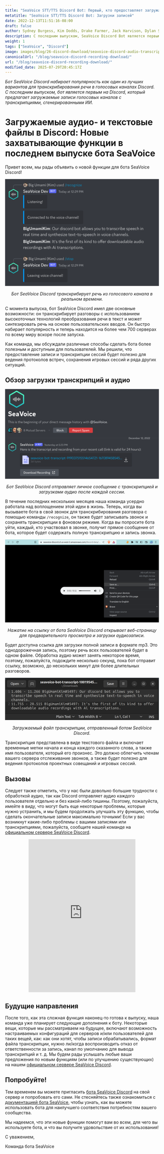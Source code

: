 ```yaml
---
title: "SeaVoice STT/TTS Discord Bot: Первый, кто предоставляет загружаемые голосовые записи с AI-транскрипциями"
metatitle: "SeaVoice STT/TTS Discord Bot: Загрузки записей"
date: 2022-12-13T11:51:16-08:00
draft: false
author: Sydney Burgess, Kim Dodds, Drake Farmer, Jack Harvison, Dylan Strong, Cody Vernon
description: С последним выпуском, SeaVoice Discord Bot является первым на платформе, который предлагает загружаемые записи голосовых каналов с транскрипциями, сгенерированными ИИ.
weight: 1
tags: ["SeaVoice", "Discord"]
image: images/blog/26-discord-download/seavoice-discord-audio-transcript-download.jpg
canonicalUrl: "/blog/seavoice-discord-recording-download/"
url: "/blog/seavoice-discord-recording-download/"
modified_date: 2025-07-29T20:45:17Z
---
```


*Бот SeaVoice Discord набирает популярность как один из лучших вариантов для транскрибирования речи в голосовых каналах Discord. С последним выпуском, бот является первым на Discord, который предлагает загружаемые записи голосовых каналов с транскрипциями, сгенерированными ИИ.*

# Загружаемые аудио- и текстовые файлы в Discord: Новые захватывающие функции в последнем выпуске бота SeaVoice

Привет всем, мы рады объявить о новой функции для бота SeaVoice Discord!

<center>
<img src="/images/blog/26-discord-download/1-seavoice-discord-speech-to-text.png" alt="Бот SeaVoice Discord транскрибирует речь из голосового канала в реальном времени."/>

*Бот SeaVoice Discord транскрибирует речь из голосового канала в реальном времени.*
</center>

С момента выпуска, бот SeaVoice Discord имел две основные возможности: он транскрибирует разговоры с использованием высокоточных технологий преобразования речи в текст и может синтезировать речь на основе пользовательских вводов.
Он быстро набирает популярность и теперь находится на более чем 700 серверах по всему миру вскоре после запуска.

Как команда, мы обсуждали различные способы сделать бота более полезным и доступным для пользователей.
Мы решили, что предоставление записи и транскрипции сессий будет полезно для ведения протоколов встреч, сохранения игровых сессий и ряда других ситуаций.

## Обзор загрузки транскрипций и аудио

<center>
<img src="/images/blog/26-discord-download/2-seavoice-audio-transcript-download-discord-direct-message.png" alt="Бот SeaVoice Discord отправляет личное сообщение с транскрипцией и загрузками аудио после каждой сессии."/>

*Бот SeaVoice Discord отправляет личное сообщение с транскрипцией и загрузками аудио после каждой сессии.*
</center>

В течение последних нескольких месяцев наша команда усердно работала над воплощением этой идеи в жизнь.
Теперь, когда вы вызываете бота в свой звонок для транскрибирования разговора с помощью команды `/recognize`, он также будет записывать звонок и сохранять транскрипции в фоновом режиме.
Когда вы попросите бота уйти, каждый, кто участвовал в звонке, получит прямое сообщение от бота, которое будет содержать полную транскрипцию и запись звонка.

<center>
<img src="/images/blog/26-discord-download/3-seavoice-discord-audio-download.png" alt="Нажатие на ссылку от бота SeaVoice Discord открывает веб-страницу для предварительного просмотра и загрузки аудиозаписи."/>

*Нажатие на ссылку от бота SeaVoice Discord открывает веб-страницу для предварительного просмотра и загрузки аудиозаписи.*
</center>

Будет доступна ссылка для загрузки полной записи в формате mp3.
Это однодорожечная запись, поэтому речь всех пользователей будет в одном файле.
Обработка аудио может занять некоторое время, поэтому, пожалуйста, подождите несколько секунд, пока бот отправит ссылку, возможно, до нескольких минут для более длительных разговоров.

<center>
<img src="/images/blog/26-discord-download/4-seavoice-discord-transcription-file.png" alt="Загружаемый файл транскрипции, отправленный ботом SeaVoice Discord."/>

*Загружаемый файл транскрипции, отправленный ботом SeaVoice Discord.*
</center>

Транскрипция представлена в виде текстового файла и включает временные метки начала и конца каждого сказанного слова, а также имя пользователя, который его произнес.
Это должно облегчить членам вашего сервера отслеживание звонков, а также будет полезно для ведения протоколов проектных совещаний и игровых сессий.

## Вызовы

Следует также отметить, что у нас были довольно большие трудности с обработкой аудио, так как Discord отправляет аудио каждого пользователя отдельно и без какой-либо тишины.
Поэтому, пожалуйста, имейте в виду, что могут быть еще некоторые проблемы, которые нужно устранить, и мы будем продолжать улучшать эту функцию, чтобы сделать окончательные записи максимально точными!
Если у вас возникнут какие-либо проблемы с вашими записями или транскрипциями, пожалуйста, сообщите нашей команде на [официальном сервере SeaVoice Discord](https://discord.gg/dfAYfwBQ).
<center>
<iframe src="https://discordapp.com/widget?id=919037515514654721&theme=dark" width="350" height="500" allowtransparency="true" frameborder="0" sandbox="allow-popups allow-popups-to-escape-sandbox allow-same-origin allow-scripts"></iframe>
</center>

## Будущие направления

После того, как эта сложная функция наконец-то готова к выпуску, наша команда уже планирует следующие дополнения к боту.
Некоторые вещи, которые мы рассматриваем на будущее, включают возможность настраиваемых конфигураций для серверов и/или пользователей для таких вещей, как: как они хотят, чтобы записи обрабатывались, формат файла транскрипции, нужно ли/когда воспроизводить отказ от ответственности за запись, канал по умолчанию для вывода транскрипций и т. д.
Мы будем рады услышать любые ваши предложения по новым функциям (или по улучшению существующих) на нашем [официальном сервере SeaVoice Discord](https://discord.gg/dfAYfwBQ).

## Попробуйте!

Тем временем вы можете пригласить [бота SeaVoice Discord](https://discord.com/oauth2/authorize?client_id=1001955060210749492&scope=bot) на свой сервер и попробовать его сами.
Не стесняйтесь также ознакомиться с [документацией бота SeaVoice](https://wiki.seasalt.ai/seavoice/discord/discord-bot/), чтобы узнать, как вы можете использовать бота для наилучшего соответствия потребностям вашего сообщества.


Мы надеемся, что эти новые функции помогут вам во всем, для чего вы используете бота, и что вы получите удовольствие от их использования!


С уважением,


Команда бота SeaVoice
